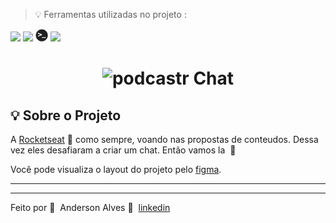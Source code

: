 > 💡 Ferramentas utilizadas no projeto :

<code><img height="20" src="https://cdn-icons-png.flaticon.com/512/174/174854.png"></code>
<code><img height="20" src="https://logospng.org/download/css-3/logo-css-3-2048.png"></code>
<code><img height="20" src="https://raw.githubusercontent.com/github/explore/80688e429a7d4ef2fca1e82350fe8e3517d3494d/topics/terminal/terminal.png"></code>
<code><img height="20" src="https://upload.wikimedia.org/wikipedia/commons/thumb/9/9a/Visual_Studio_Code_1.35_icon.svg/1024px-Visual_Studio_Code_1.35_icon.svg.png"></code>

<h1 align="center">
  <img alt="podcastr" title="" src="https://cdn.discordapp.com/attachments/784203898084130856/1072857423351648306/Desktop.png" />
  Chat
</h1>

## 💡 Sobre o Projeto

A [Rocketseat](https://boracodar.dev/) 🚀 como sempre, voando nas propostas de conteudos. Dessa vez eles desafiaram a criar um chat. Então vamos la &nbsp;💜


Você pode visualiza o layout do projeto pelo [figma](https://www.figma.com/community/file/1201605135266638067).

---

---

Feito por 💜&nbsp; Anderson Alves 👋 &nbsp;[linkedin](https://www.linkedin.com/in/anderson-alves-7b5587133/)
